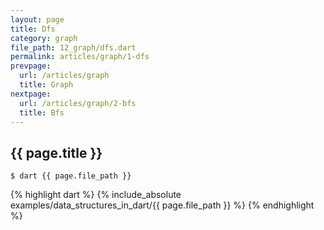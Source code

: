 ```yaml
---
layout: page
title: Dfs
category: graph
file_path: 12_graph/dfs.dart
permalink: articles/graph/1-dfs
prevpage:
  url: /articles/graph
  title: Graph
nextpage:
  url: /articles/graph/2-bfs
  title: Bfs
---
```


## {{ page.title }}

```terminal
$ dart {{ page.file_path }}
```      


{% highlight dart %}
{% include_absolute examples/data_structures_in_dart/{{ page.file_path }} %}
{% endhighlight %}      
